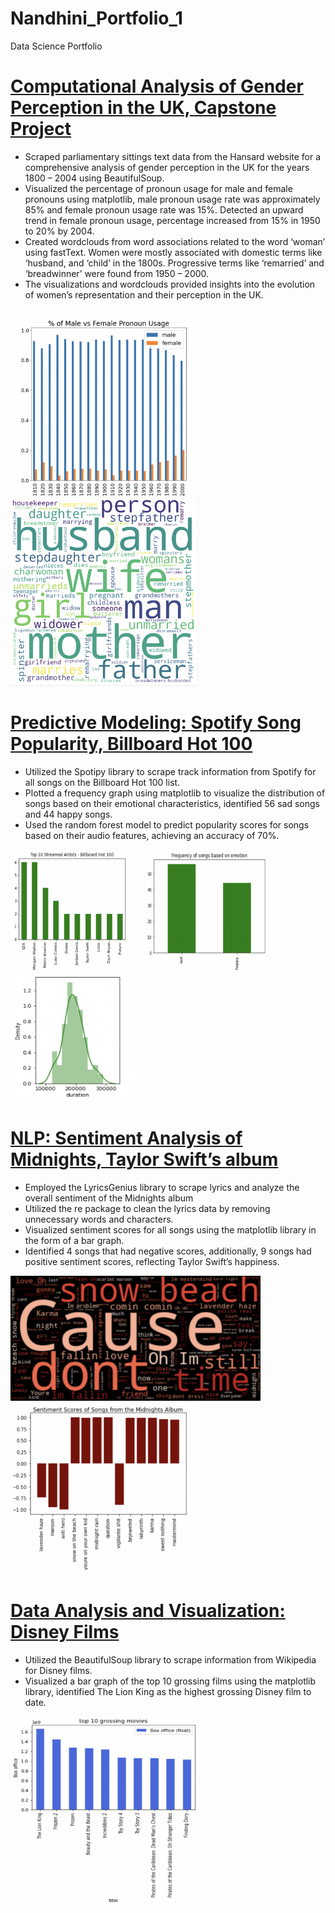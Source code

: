 # Nandhini_Portfolio_1
Data Science Portfolio

# [Computational Analysis of Gender Perception in the UK, Capstone Project](https://github.com/niranjanadeshpande/hansardscraping)

-	Scraped parliamentary sittings text data from the Hansard website for a comprehensive analysis of gender perception in the UK for the years 1800 – 2004 using BeautifulSoup.
-	Visualized the percentage of pronoun usage for male and female pronouns using matplotlib, male pronoun usage rate was approximately 85% and female pronoun usage rate was 15%. Detected an upward trend in female pronoun usage, percentage increased from 15% in 1950 to 20% by 2004.
-	Created wordclouds from word associations related to the word ‘woman’ using fastText. Women were mostly associated with domestic terms like ‘husband, and ‘child’ in the 1800s. Progressive terms like ‘remarried’ and ‘breadwinner’ were found from 1950 – 2000. 
-	The visualizations and wordclouds provided insights into the evolution of women’s representation and their perception in the UK.

<img src="images/Screen%20Shot%202023-10-17%20at%209.47.22%20PM.png" width="300" height="300">&nbsp;&nbsp;&nbsp;
<img src="images/Screen%20Shot%202023-10-17%20at%2010.15.17%20PM.png" width="300" height="300">&nbsp;&nbsp;&nbsp;

# [Predictive Modeling: Spotify Song Popularity, Billboard Hot 100](https://github.com/nandhinishankarl/Nandhini_Portfolio/blob/main/Spotify_Billboard_Hot_100.ipynb)

- Utilized the Spotipy library to scrape track information from Spotify for all songs on the Billboard Hot 100 list.
- Plotted a frequency graph using matplotlib to visualize the distribution of songs based on their emotional characteristics, identified 56 sad songs and 44 happy songs.
- Used the random forest model to predict popularity scores for songs based on their audio features, achieving an accuracy of 70%.

<img src="images/Screen%20Shot%202023-03-06%20at%2011.11.19%20AM.png" width="200" height="200">&nbsp;&nbsp;&nbsp;
<img src="images/Screen%20Shot%202023-03-06%20at%2011.14.27%20AM.png" width="200" height="200">&nbsp;&nbsp;&nbsp;
<img src="images/Screen%20Shot%202023-03-06%20at%2011.17.01%20AM.png" width="200" height="200">&nbsp;&nbsp;&nbsp;

# [NLP: Sentiment Analysis of Midnights, Taylor Swift’s album](https://github.com/nandhinishankarl/Sentiment-Analysis-Projects/blob/main/Midnights%20Sentiment%20Analysis%20-3.ipynb)

- Employed the LyricsGenius library to scrape lyrics and analyze the overall sentiment of the Midnights album
- Utilized the re package to clean the lyrics data by removing unnecessary words and characters.
- Visualized sentiment scores for all songs using the matplotlib library in the form of a bar graph.
- Identified 4 songs that had negative scores, additionally, 9 songs had positive sentiment scores, reflecting Taylor Swift’s happiness.

<img src="images/Screen%20Shot%202023-01-12%20at%2012.23.24%20PM.png" width="400">&nbsp;&nbsp;&nbsp;
<img src="images/Screen%20Shot%202023-01-12%20at%2012.23.41%20PM.png" width="300">&nbsp;&nbsp;&nbsp;

# [Data Analysis and Visualization: Disney Films](https://github.com/nandhinishankarl/Nandhini_Portfolio/blob/main/Disney_Movie_Analysis.ipynb)

-	Utilized the BeautifulSoup library to scrape information from Wikipedia for Disney films. 
-	Visualized a bar graph of the top 10 grossing films using the matplotlib library, identified The Lion King as the highest grossing Disney film to date.

<img src="images/Screen%20Shot%202023-03-06%20at%203.58.39%20PM.png" width="300" height="300">&nbsp;&nbsp;&nbsp;
